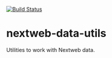[![Build Status](https://travis-ci.org/mxro/nextweb-data-utils.svg?branch=master)](https://travis-ci.org/mxro/nextweb-data-utils)


nextweb-data-utils
==================

Utilities to work with Nextweb data.
